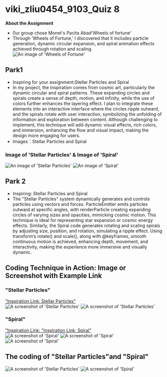 # viki_zliu0454_9103_Quiz 8

**About the Assignment**
- 0ur group chose Monet's Pacita Abad'Wheels of fortune'
- Through 'Wheels of Fortune,' I discovered that it includes particle generation, dynamic circular expansion, and spiral animation effects achieved through rotation and scaling.  
![An image of 'Wheels of Fortune'](readmeImages/Pacita_Abad_Wheels_of_fortune.jpg)

## Park1
- Inspiring for your assignment:Stellar Particles and Spiral  
- In my project, the inspiration comes from cosmic art, particularly the dynamic circular and spiral patterns. These expanding circles and spirals create a sense of depth, motion, and infinity, while the use of colors further enhances the layering effect. I plan to integrate these elements into an interactive interface where the circles ripple outward, and the spirals rotate with user interaction, symbolizing the unfolding of information and exploration between content. Although challenging to implement, this technique will add dynamic visual effects, rich colors, and immersion, enhancing the flow and visual impact, making the design more engaging for users.  
- Images：Stellar Particles and Spiral
###  Image of 'Stellar Particles' & Image of 'Spiral'
![An image of 'Stellar Particles'](readmeImages/Stellar_Particles.jpg) ![An image of 'Spiral'](readmeImages/Spiral.jpg) 

## Park 2
- Inspiring: Stellar Particles and Spiral  
- The "Stellar Particles" system dynamically generates and controls particles using vectors and forces. ParticleEmitter emits particles outward at specific angles, with renderParticle creating expanding circles of varying sizes and opacities, mimicking cosmic motion. This technique is ideal for representing star expansion or cosmic energy effects. Similarly, the Spiral code generates rotating and scaling spirals by adjusting size, position, and rotation, simulating a ripple effect. Using transform’s rotate() and scale(), along with @keyframes, smooth continuous motion is achieved, enhancing depth, movement, and interactivity, making the experience more immersive and visually dynamic.

## Coding Technique in Action: Image or Screenshot with Example Link
### "Stellar Particles" 
["Inspiration Link: Stellar Particles"](https://codepen.io/sschepis/pen/ExvexL?editors=0010)  
![A screenshot of 'Stellar Particles'](readmeImages/Stellar_Particles_coding_1.png)
![A screenshot of 'Stellar Particles'](readmeImages/Stellar_Particles_coding_2.png)

### "Spiral"
["Inspiration Link: "Inspiration Link: Spiral"](https://codepen.io/Tsankashvili/pen/MWMBdNO?editors=0100)  
![A screenshot  of 'Spiral'](readmeImages/Spiral_coding_1.png)
![A screenshot  of 'Spiral'](readmeImages/Spiral_coding_2.png)
![A screenshot  of 'Spiral'](readmeImages/Spiral_coding_3.png)


##  The coding of "Stellar Particles"and "Spiral"
![A screenshot of 'Stellar Particles'](readmeImages/Stellar_Particles_coding.jpg)
![A screenshot of 'Spiral'](readmeImages/Spiral_coding.jpg)
